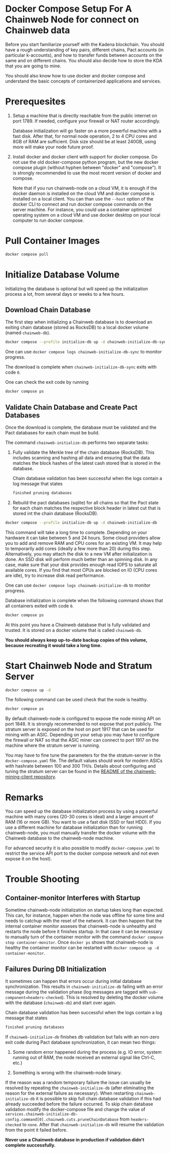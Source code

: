 # Docker Compose Setup For A Chainweb Node for connect on Chainweb data

Before you start familiarize yourself with the Kadena blockchain. You should
have a rough understanding of key pairs, different chains, Pact accounts (in
particular k-accounts), and how to transfer funds between accounts on the same
and on different chains. You should also decide how to store the KDA that you
are going to mine.

You should also know how to use docker and docker compose and understand the
basic concepts of containerized applications and services.

# Prerequesites

1.  Setup a machine that is directly reachable from the public internet on
    port 1789. If needed, configure your firewall or NAT router accordingly.

    Database initialization will go faster on a more powerful machine with
    a fast disk. After that, for normal node operation, 2 to 4 CPU cores and 8GB
    of RAM are sufficient. Disk size should be at least 240GB, using more will
    make your node future proof.

2.  Install docker and docker client with support for docker compose. Do not use
    the old docker-compose python program, but the new docker compose plugin
    (without hyphen between "docker" and "compose"). It is strongly recommended
    to use the most recent version of docker and compose.

    Note that if you run chainweb-node on a cloud VM, it is enough if the docker
    daemon is installed on the cloud VM and docker compose is installed on a
    local client. You can than use the `--host` option of the docker CLI to
    connect and run docker compose commands on the server machine. For instance,
    you could use a container optimized operating system on a cloud VM and use
    docker desktop on your local computer to run docker compose.

# Pull Container Images

```sh
docker compose pull
```

# Initialize Database Volume

Initializing the database is optional but will speed up the initialization
process a lot, from several days or weeks to a few hours.

## Download Chain Database

The first step when initializing a Chainweb database is to download an exiting
chain database (stored as RocksDB) to a local docker volume (named
`chainweb-db`).

```sh
docker compose --profile initialize-db up -d chainweb-initialize-db-sync
```

One can use `docker compose logs chainweb-initialize-db-sync` to monitor progress.

The download is complete when `chainweb-initialize-db-sync` exits with code `0`.

One can check the exit code by running

```sh
docker compose ps
```

## Validate Chain Database and Create Pact Databases

Once the download is complete, the database must be validated and the Pact
databases for each chain must be build.

The command `chainweb-initialize-db` performs two separate tasks:

1.  Fully validate the Merkle tree of the chain database (RocksDB). This
    includes scanning and hashing all data and ensuring that the data
    matches the block hashes of the latest cash stored that is stored in the
    database.

    Chain database validation has been successful when the logs contain a log
    message that states

    ```sh
    finished pruning databases
    ```

2.  Rebuild the pact databases (sqlite) for all chains so that the Pact state
    for each chain matches the respective block header in latest cut that is
    stored int the chain database (RocksDB).

```sh
docker compose --profile initialize-db up -d chainweb-initialize-db
```

This command will take a long time to complete. Depending on your hardware it
can take between 5 and 24 hours. Some cloud providers allow you to add and
remove RAM and CPU cores for an existing VM. It may help to temporarily add
cores (ideally a few more than 20) during this step. Alternatively, you may
attach the disk to a new VM after initialization is done. An SSD disk will
perform much better than an spinning disk. In any case, make sure that your disk
provides enough read IOPS to saturate all available cores. If you find that most
CPUs are blocked on IO (CPU cores are idle), try to increase disk read
performance.

One can use `docker compose logs chainweb-initialize-db` to monitor progress.

Database initialization is complete when the following command shows that all
containers exited with code `0`.

```sh
docker compose ps
```

At this point you have a Chainweb database that is fully validated and trusted.
It is stored on a docker volume that is called `chainweb-db`.

**You should always keep up-to-date backup copies of this volume, because
recreating it would take a long time.**

# Start Chainweb Node and Stratum Server

```sh
docker compose up -d
```

The following command can be used check that the node is healthy.

```sh
docker compose ps
```

By default chainweb-node is configured to expose the node mining API on port
1848. It is strongly recommended to not expose that port publicly. The stratum
server is exposed on the host on port 1917 that can be used for mining with an
ASIC. Depending on your setup you may have to configure the firewall or NAT so
that the ASIC miner can connect to port 1917 on the machine where the stratum
server is running.

You may have to fine tune the parameters for the the stratum-server in the
`docker-compose.yaml` file. The default values should work for modern ASICs with
hashrate between 100 and 300 TH/s. Details about configuring and tuning the
stratum server can be found in the [README of the chainweb-mining-client
repository](https://github.com/kadena-io/chainweb-mining-client/blob/master/README.md).

# Remarks

You can speed up the database initialization process by using a powerful machine
with many cores (20-30 cores is ideal) and a larger amount of RAM (16 or more
GB). You want to use a fast disk (SSD or fast HDD). If you use a different
machine for database initialization than for running chainweb-node, you must
manually transfer the docker volume with the Chainweb database to the
chainweb-node machine.

For advanced security it is also possible to modify `docker-compose.yaml` to
restrict the service API port to the docker compose network and not even expose
it on the host).

# Trouble Shooting

## Container-monitor Interferes with Startup

Sometime chainweb-node initialization on startup takes long than expected. This
can, for instance, happen when the node was offline for some time and needs to
catchup with the reset of the network. It can then happen that the internal
container monitor asseses that chainweb-node is unhealthy and restarts the node
before it finishes startup. In that case it can be necessary to manually turn of
the container monitor with the command `docker compose stop container-monitor`.
Once `docker ps` shows that chainweb-node is healthy the container monitor can
be restarted with `docker compose up -d container-monitor`.

## Failures During DB Initialization

It sometimes can happen that errors occur during initial database
synchronization. This results in `chainweb-initialize-db` failing with an error
message during the validation phase (log messages are tagged with
`sub-component=headers-checked`). This is resolved by deleting the docker volume
with the database (`chainweb-db`) and start over again.

Chain database validation has been successful when the logs contain a log
message that states

```sh
finished pruning databases
```

If `chainweb-initialize-db` finishes db validation but fails with an non-zero
exit code during Pact database synchronization, it can mean two things:

1.  Some random error happened during the process (e.g. IO error, system running
    out of RAM, the node received an external signal like Ctrl-C, etc.)

2.  Something is wrong with the chainweb-node binary.

If the reason was a random temporary failure the issue can usually be resolved
by repeating the `chainweb-initialize-db` (after eliminating the reason for the
external failure as necessary). When restarting `chainweb-initialize-db` it is
possible to skip full chain database validation if this had already succeeded
before the failure occurred. To skip chain database validation modify the
docker-compose file and change the value of
`services.chainweb-initialize-db-config.command[0].chainweb.cuts.pruneChainDatabase`
from `headers-checked` to `none`. After that `chainweb-initialize-db` will
resume the validation from the point it failed before.

**Never use a Chainweb database in production if validation didn't complete
successfully.**
